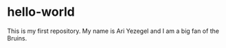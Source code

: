 # hello-world
This is my first repository.
My name is Ari Yezegel and I am a big fan of the Bruins.
